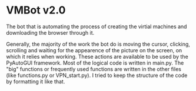 # VMBot v2.0
The bot that is automating the process of creating the virtial machines and downloading the browser through it.

Generally, the majority of the work the bot do is moving the cursor, clicking, scrolling and waiting for the appearence of the picture on the screen, on which it relies when working. These actions are available to be used by the PyAutoGUI framework.
Most of the logical code is written in main.py. The "big" functions or frequently used functions are written in the other files (like functions.py or VPN_start.py). I tried to keep the structure of the code by formatting it like that.
